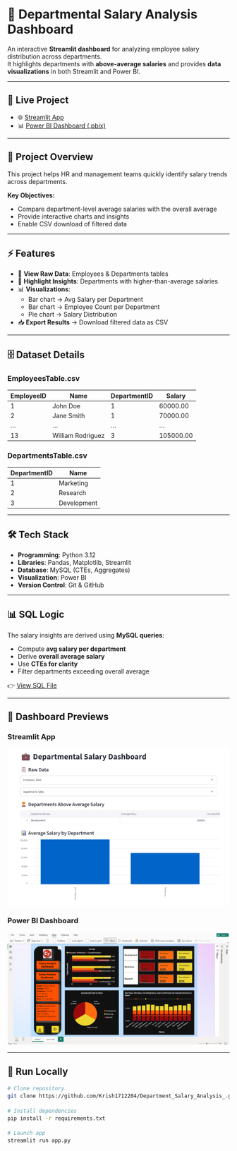 # 💼 Departmental Salary Analysis Dashboard

An interactive **Streamlit dashboard** for analyzing employee salary distribution across departments.  
It highlights departments with **above-average salaries** and provides **data visualizations** in both Streamlit and Power BI.

---

## 🔗 Live Project
- 🌐 [Streamlit App](https://dept-salary-analysis-krishnashelar.streamlit.app/)  
- 📊 [Power BI Dashboard (.pbix)](PowerBI%20Dashboard/DeptSalaryAnalysis.pbix)

---

## 📂 Project Overview
This project helps HR and management teams quickly identify salary trends across departments.  

**Key Objectives:**
- Compare department-level average salaries with the overall average  
- Provide interactive charts and insights  
- Enable CSV download of filtered data  

---

## ⚡ Features
- 📑 **View Raw Data**: Employees & Departments tables  
- 🏅 **Highlight Insights**: Departments with higher-than-average salaries  
- 📊 **Visualizations**:  
  - Bar chart → Avg Salary per Department  
  - Bar chart → Employee Count per Department  
  - Pie chart → Salary Distribution  
- 📥 **Export Results** → Download filtered data as CSV  

---

## 🗄️ Dataset Details
### EmployeesTable.csv  
| EmployeeID | Name              | DepartmentID | Salary    |
|------------|------------------|--------------|-----------|
| 1          | John Doe          | 1            | 60000.00  |
| 2          | Jane Smith        | 1            | 70000.00  |
| …          | …                 | …            | …         |
| 13         | William Rodriguez | 3            | 105000.00 |

### DepartmentsTable.csv  
| DepartmentID | Name         |
|--------------|--------------|
| 1            | Marketing    |
| 2            | Research     |
| 3            | Development  |

---

## 🛠️ Tech Stack
- **Programming**: Python 3.12  
- **Libraries**: Pandas, Matplotlib, Streamlit  
- **Database**: MySQL (CTEs, Aggregates)  
- **Visualization**: Power BI  
- **Version Control**: Git & GitHub  

---

## 📊 SQL Logic
The salary insights are derived using **MySQL queries**:  

- Compute **avg salary per department**  
- Derive **overall average salary**  
- Use **CTEs for clarity**  
- Filter departments exceeding overall average  

👉 [View SQL File](sql/Department_Salary_Analysis.sql)  

---

## 📸 Dashboard Previews
### Streamlit App
![Dashboard](Preview/DashboardPreview1.png)

### Power BI Dashboard
![PowerBI](PowerBI%20Dashboard/DashBoard_Preview1.png)

---

## 🚀 Run Locally
```bash
# Clone repository
git clone https://github.com/Krish1712204/Department_Salary_Analysis_.git

# Install dependencies
pip install -r requirements.txt

# Launch app
streamlit run app.py
